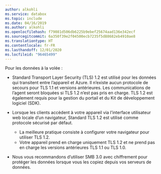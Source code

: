 ```yaml
---
author: alkohli
ms.service: databox
ms.topic: include
ms.date: 04/16/2019
ms.author: alkohli
ms.openlocfilehash: f79081d506db6225b9ebef25674aad136e342ecf
ms.sourcegitcommit: 6a350f39e2f04500ecb7235f5d88682eb4910ae8
ms.translationtype: HT
ms.contentlocale: fr-FR
ms.lasthandoff: 12/01/2020
ms.locfileid: "96465499"
---
```

Pour les données à la volée :

- Standard Transport Layer Security (TLS) 1.2 est utilisé pour les données qui transitent entre l’appareil et Azure. Il n’existe aucun protocole de secours pour TLS 1.1 et versions antérieures. Les communications de l’agent seront bloquées si TLS 1.2 n’est pas pris en charge. TLS 1.2 est également requis pour la gestion du portail et du Kit de développement logiciel (SDK).
- Lorsque les clients accèdent à votre appareil via l’interface utilisateur web locale d’un navigateur, Standard TLS 1.2 est utilisé comme protocole sécurisé par défaut.

  - La meilleure pratique consiste à configurer votre navigateur pour utiliser TLS 1.2.
  - Votre appareil prend en charge uniquement TLS 1.2 et ne prend pas en charge les versions antérieures TLS 1.1 ou TLS 1.0.
- Nous vous recommandons d’utiliser SMB 3.0 avec chiffrement pour protéger les données lorsque vous les copiez depuis vos serveurs de données.
